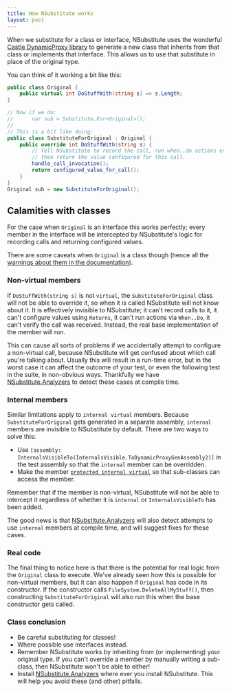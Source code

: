 ```yaml
---
title: How NSubstitute works
layout: post
---
```


When we substitute for a class or interface, NSubstitute uses the wonderful [Castle DynamicProxy library](https://github.com/castleproject/Core) to generate a new class that inherits from that class or implements that interface. This allows us to use that substitute in place of the original type.

You can think of it working a bit like this:

<!--
```requiredcode
public static void handle_call_invocation() {}
public static int configured_value_for_call() => 42;
```
-->

```csharp
public class Original {
    public virtual int DoStuffWith(string s) => s.Length;
}

// Now if we do:
//      var sub = Substitute.For<Original>();
//
// This is a bit like doing:
public class SubstituteForOriginal : Original {
    public override int DoStuffWith(string s) {
        // Tell NSubstitute to record the call, run when..do actions etc,
        // then return the value configured for this call.
        handle_call_invocation();
        return configured_value_for_call();
    }
}
Original sub = new SubstituteForOriginal();
```

## Calamities with classes

For the case when `Original` is an interface this works perfectly; every member in the interface will be intercepted by NSubstitute's logic for recording calls and returning configured values.

There are some caveats when `Original` is a class though (hence all the [warnings about them in the documentation](/help/creating-a-substitute#substituting-infrequently-and-carefully-for-classes)).

### Non-virtual members

If `DoStuffWith(string s)` is not `virtual`, the `SubstituteForOriginal` class will not be able to override it, so when it is called NSubstitute will not know about it. It is effectively invisible to NSubstitute; it can't record calls to it, it can't configure values using `Returns`, it can't run actions via `When..Do`, it can't verify the call was received. Instead, the real base implementation of the member will run.

This can cause all sorts of problems if we accidentally attempt to configure a non-virtual call, because NSubstitute will get confused about which call you're talking about. Usually this will result in a run-time error, but in the worst case it can affect the outcome of your test, or even the following test in the suite, in non-obvious ways. Thankfully we have [NSubstitute.Analyzers](/help/nsubstitute-analysers) to detect these cases at compile time.

### Internal members

Similar limitations apply to `internal virtual` members. Because `SubstituteForOriginal` gets generated in a separate assembly, `internal` members are invisible to NSubstitute by default. There are two ways to solve this:

* Use `[assembly: InternalsVisibleTo(InternalsVisible.ToDynamicProxyGenAssembly2)]` in the test assembly so that the `internal` member can be overridden.
* Make the member [`protected internal virtual`](https://docs.microsoft.com/en-us/dotnet/csharp/language-reference/keywords/protected-internal) so that sub-classes can access the member.

Remember that if the member is non-virtual, NSubstitute will not be able to intercept it regardless of whether it is `internal` or `InternalsVisibleTo` has been added.

The good news is that [NSubstitute.Analyzers](/help/nsubstitute-analysers) will also detect attempts to use `internal` members at compile time, and will suggest fixes for these cases.

### Real code

The final thing to notice here is that there is the potential for real logic from the `Original` class to execute. We've already seen how this is possible for non-virtual members, but it can also happen if `Original` has code in its constructor. If the constructor calls `FileSystem.DeleteAllMyStuff()`, then constructing `SubstituteForOriginal` will also run this when the base constructor gets called.

### Class conclusion

* Be careful substituting for classes!
* Where possible use interfaces instead.
* Remember NSubstitute works by inheriting from (or implementing) your original type. If you can't override a member by manually writing a sub-class, then NSubstitute won't be able to either!
* Install [NSubstitute.Analyzers](/help/nsubstitute-analysers) where ever you install NSubstitute. This will help you avoid these (and other) pitfalls.


